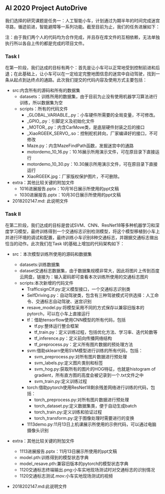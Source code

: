 ##  AI 2020 Project AutoDrive 

我们选择的研究课题是任务一：人工智能小车，计划通过为期半年的时间完成迷宫寻路，循迹前进，智能避障等一系列功能。截至目前为止，我们的任务进展如下：

注：由于我们两个人的代码均为合作完成，并且存在库文件的互相依赖，无法单独执行所以各自上传的都是完成的项目文件。

### Task I

在第一阶段，我们达成的目标有两个：首先是让小车可以正常地受到控制前进和后退；在此基础上，让小车可以在一定给定完整地图信息的迷宫中自动驾驶，找到一条从起点到达终点的通路。此次我们提交的代码内容及使用方式主要包括：

+ src:内含所有的源码和所有的数据集
  + datasets：训练所用的数据集，由于目前为止没有使用机器学习算法进行训练，所以数据集为空
  + scripts：所有的代码文件
    + \_GLOBAL\_VARIABLE_.py：小车硬件所需要的全局变量，不可修改。
    + \_GPIO\_.py：引脚定义及初始化文件
    + \_MOTOR\_.py：内含CarMove类，是底层硬件封装之后的接口
    + \_XiaoRGEEK_SERVO_.so：控制舵机转向，厂家编译好的接口，不可修改
    + Maze.py：内含MazeFindPath函数，发掘迷宫中的通路
    + motordemo_10_16.py：10.16展示所用演示文件，可在原目录下直接运行
    + motordemo_10_30.py：10.30展示所用演示文件，可在原目录下直接运行
    + XiaoRGEEK.jpg：厂家版权保护图片，不可删除。
+ extra：其他比较关键的附加文件
  + 1016进展报告.pptx：10月16日展示所使用的ppt文稿
  + 1030进展报告.pptx：10月30日展示所使用的ppt文稿
+ 2018202147.md: 此说明文件

### Task II

在第二阶段，我们达成的目标是尝试SVM、CNN、ResNet18等多种机器学习和深度学习模型，最终训练得到一个交通标志识别检测模型，将这个模型移植到小车上并进行环境的调试和配置，最终训练小车识别8种交通标志，并跟据交通标志做出恰当的动作。此次我们在Task I的基础上增加的代码架构如下：

+ src：本次模型训练所使用的源码和数据集

  + datasets:训练数据集
  + dataset交通标志数据集，由于数据集规模非常大，因此将图片上传到百度云网盘，链接为：输入密码即可查看本次训练所使用的交通标志图片
  + scripts:本次新增的代码文件
    + TrafficsignClf.py:定义模型接口，一个交通标志识别类
    + SelfDriving.py：自动驾驶类，包含有三种驾驶模式可供选择：人工命令、交通标志自动驾驶、迷宫识别
    + resave_model.py:将模型采用不同的方式保存以兼容旧版本的pytorch，可以在小车上直接运行
    + tf：借助tensorflow使用CNN模型的所有代码，包括
      + tf.py:整体运行整合框架
      + tf_train.py：定义训练过程，包括优化方法、学习率、迭代轮数等
      + tf_inference.py：定义前向传播网络结构
      + tf_preprocess.py：定义所有图片数据的预处理方法
    + svm:借助sklearn使用SVM模型进行训练的所有代码，包括：
      + svm_preprocess.py:对所有图片数据进行预处理
      + svm_labels.py:定义图片类别和标签
      + svm_hog.py:获取所有的图片的HOG特征，也就是histogram of gradient，所有直方图的高度会被记录到一个.txt文件之中
      + svm_train.py:定义训练过程
    + torch:借助pytorch使用ResNet18剩余残差网络进行训练的代码，包括：
      + torch_preprocess.py:对所有图片数据进行预处理
      + torch_dataset.py:定义数据集类，便于自动生成batch
      + torch_train.py:定义训练和验证过程
      + torch_transform.py:定于图像处理时需要进行的变换
    + 1113demo.py:11月13日上机课展示所使用的示例代码，可以通过电脑摄像头识别
+ extra：其他比较关键的附加文件
  + 1113进展报告.pptx：11月13日展示所使用的ppt文稿
  + model.pth:训练得到的模型状态字典
  + model_resave.pth:兼容旧版本的pytorch的模型状态字典
  + 1120交通标志终端输出.png:小车实地现场测试时对交通标志的识别情况
  + 1120交通标志测试.mov:小车实地现场测试的视频
+ 2018202147.md:此说明文件
